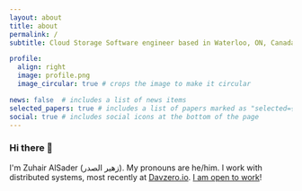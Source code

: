 ```yaml
---
layout: about
title: about
permalink: /
subtitle: Cloud Storage Software engineer based in Waterloo, ON, Canada.

profile:
  align: right
  image: profile.png
  image_circular: true # crops the image to make it circular

news: false  # includes a list of news items
selected_papers: true # includes a list of papers marked as "selected={true}"
social: true # includes social icons at the bottom of the page
---
```


### Hi there 👋

I'm Zuhair AlSader (زهير  الصدر). My pronouns are he/him. I work with distributed systems, most recently at [Davzero.io](https://devzero.io/). [I am open to work](/cv)!
